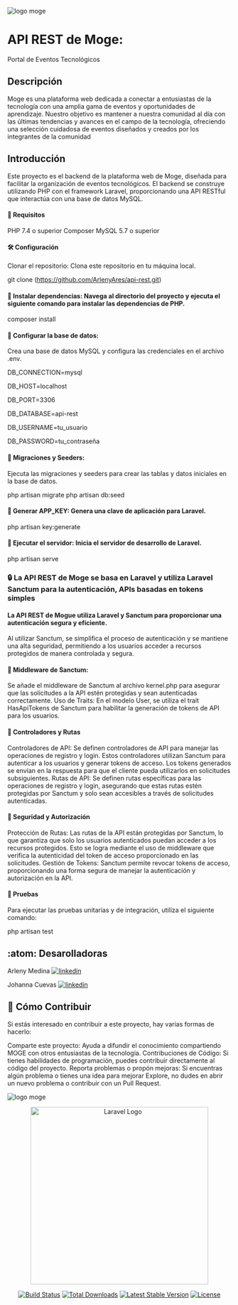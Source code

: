 
![logo moge](https://github.com/01joanna/codecrafters-app/assets/122264533/35568a99-cf77-451e-93be-58dd18672ac5)


#  API REST de Moge: 
Portal de Eventos Tecnológicos

## Descripción
Moge es una plataforma web dedicada a conectar a entusiastas de la tecnología con una amplia gama de eventos y oportunidades de aprendizaje. Nuestro objetivo es mantener a nuestra comunidad al día con las últimas tendencias y avances en el campo de la tecnología, ofreciendo una selección cuidadosa de eventos diseñados y creados por los integrantes de la comunidad


## Introducción
Este proyecto es el backend de la plataforma web de Moge, diseñada para facilitar la organización de eventos tecnológicos. El backend se construye utilizando PHP con el framework Laravel, proporcionando una API RESTful que interactúa con una base de datos MySQL.

#### 📝 Requisitos
PHP 7.4 o superior
Composer
MySQL 5.7 o superior

#### 🛠️ Configuración
Clonar el repositorio: 
Clona este repositorio en tu máquina local.

git clone (https://github.com/ArlenyAres/api-rest.git)

#### :small_red_triangle: Instalar dependencias: Navega al directorio del proyecto y ejecuta el siguiente comando para instalar las dependencias de PHP.
composer install

#### :small_red_triangle:  Configurar la base de datos: 
Crea una base de datos MySQL y configura las credenciales en el archivo .env.

DB_CONNECTION=mysql

DB_HOST=localhost

DB_PORT=3306

DB_DATABASE=api-rest

DB_USERNAME=tu_usuario

DB_PASSWORD=tu_contraseña

#### :small_red_triangle: Migraciones y Seeders: 

Ejecuta las migraciones y seeders para crear las tablas y datos iniciales en la base de datos.

php artisan migrate
php artisan db:seed

#### :small_red_triangle: Generar APP_KEY: Genera una clave de aplicación para Laravel.

php artisan key:generate

#### :small_red_triangle: Ejecutar el servidor: Inicia el servidor de desarrollo de Laravel.

php artisan serve


### :lock: La API REST de Moge se basa en Laravel y utiliza Laravel Sanctum para la autenticación, APIs basadas en tokens simples

#### La API REST de Mogue utiliza Laravel y Sanctum para proporcionar una autenticación segura y eficiente. 
Al utilizar Sanctum, se simplifica el proceso de autenticación y se mantiene una alta seguridad, permitiendo a los usuarios acceder a recursos protegidos de manera controlada y segura.

#### :closed_lock_with_key: Middleware de Sanctum:
Se añade el middleware de Sanctum al archivo kernel.php para asegurar que las solicitudes a la API estén protegidas y sean autenticadas correctamente.
Uso de Traits: En el modelo User, se utiliza el trait HasApiTokens de Sanctum para habilitar la generación de tokens de API para los usuarios.

#### :closed_lock_with_key: Controladores y Rutas
Controladores de API: Se definen controladores de API para manejar las operaciones de registro y login. Estos controladores utilizan Sanctum para autenticar a los usuarios y generar tokens de acceso. Los tokens generados se envían en la respuesta para que el cliente pueda utilizarlos en solicitudes subsiguientes.
Rutas de API: Se definen rutas específicas para las operaciones de registro y login, asegurando que estas rutas estén protegidas por Sanctum y solo sean accesibles a través de solicitudes autenticadas.

#### :closed_lock_with_key: Seguridad y Autorización
Protección de Rutas: Las rutas de la API están protegidas por Sanctum, lo que garantiza que solo los usuarios autenticados puedan acceder a los recursos protegidos. Esto se logra mediante el uso de middleware que verifica la autenticidad del token de acceso proporcionado en las solicitudes.
Gestión de Tokens: Sanctum permite revocar tokens de acceso, proporcionando una forma segura de manejar la autenticación y autorización en la API.





####  🔧 Pruebas
Para ejecutar las pruebas unitarias y de integración, utiliza el siguiente comando:

php artisan test

## :atom: Desarolladoras
Arleny Medina
[![linkedin](https://img.shields.io/badge/linkedin-0A66C2?style=for-the-badge&logo=linkedin&logoColor=white)](https://www.linkedin.com/in/arleny-medina-prince)


Johanna Cuevas
[![linkedin](https://img.shields.io/badge/linkedin-0A66C2?style=for-the-badge&logo=linkedin&logoColor=white)](https://www.linkedin.com/in/jokume/)


## :dart: Cómo Contribuir
Si estás interesado en contribuir a este proyecto, hay varias formas de hacerlo:

Comparte este proyecto: Ayuda a difundir el conocimiento compartiendo MOGE con otros entusiastas de la tecnología.
Contribuciones de Código: Si tienes habilidades de programación, puedes contribuir directamente al código del proyecto.
Reporta problemas o propón mejoras: Si encuentras algún problema o tienes una idea para mejorar Explore, no dudes en abrir un nuevo problema o contribuir con un Pull Request.


![logo moge](https://github.com/01joanna/codecrafters-app/assets/122264533/35568a99-cf77-451e-93be-58dd18672ac5)












<p align="center"><a href="https://laravel.com" target="_blank"><img src="https://raw.githubusercontent.com/laravel/art/master/logo-lockup/5%20SVG/2%20CMYK/1%20Full%20Color/laravel-logolockup-cmyk-red.svg" width="400" alt="Laravel Logo"></a></p>

<p align="center">
<a href="https://github.com/laravel/framework/actions"><img src="https://github.com/laravel/framework/workflows/tests/badge.svg" alt="Build Status"></a>
<a href="https://packagist.org/packages/laravel/framework"><img src="https://img.shields.io/packagist/dt/laravel/framework" alt="Total Downloads"></a>
<a href="https://packagist.org/packages/laravel/framework"><img src="https://img.shields.io/packagist/v/laravel/framework" alt="Latest Stable Version"></a>
<a href="https://packagist.org/packages/laravel/framework"><img src="https://img.shields.io/packagist/l/laravel/framework" alt="License"></a>
</p>

